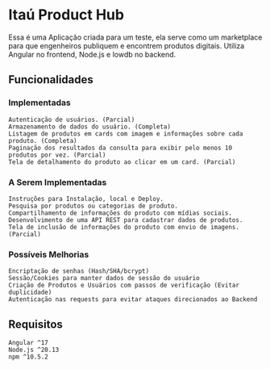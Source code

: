 # Itaú Product Hub
Essa é uma Aplicação criada para um teste, ela serve como um marketplace para que engenheiros publiquem e encontrem produtos digitais. Utiliza Angular no frontend, Node.js e lowdb no backend.

## Funcionalidades 
### Implementadas

    Autenticação de usuários. (Parcial)
    Armazenamento de dados do usuário. (Completa)
    Listagem de produtos em cards com imagem e informações sobre cada produto. (Completa)
    Paginação dos resultados da consulta para exibir pelo menos 10 produtos por vez. (Parcial)
    Tela de detalhamento do produto ao clicar em um card. (Parcial)

### A Serem Implementadas

    Instruções para Instalação, local e Deploy.
    Pesquisa por produtos ou categorias de produto.
    Compartilhamento de informações do produto com mídias sociais.
    Desenvolvimento de uma API REST para cadastrar dados de produtos.
    Tela de inclusão de informações do produto com envio de imagens. (Parcial)

### Possíveis Melhorias

    Encriptação de senhas (Hash/SHA/bcrypt)
    Sessão/Cookies para manter dados de sessão do usuário
    Criação de Produtos e Usuários com passos de verificação (Evitar duplicidade)
    Autenticação nas requests para evitar ataques direcionados ao Backend


## Requisitos

    Angular ^17
    Node.js ^20.13
    npm ^10.5.2
